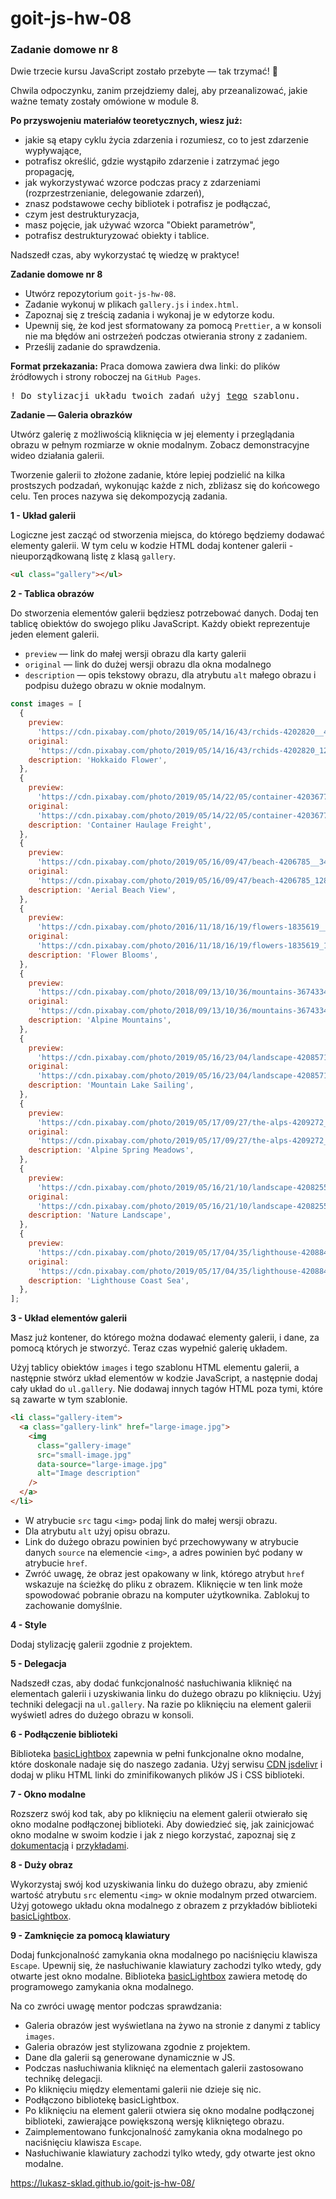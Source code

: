# goit-js-hw-08
### Zadanie domowe nr 8

Dwie trzecie kursu JavaScript zostało przebyte — tak trzymać! 💪

Chwila odpoczynku, zanim przejdziemy dalej, aby przeanalizować, jakie ważne tematy zostały omówione w module 8.



__Po przyswojeniu materiałów teoretycznych, wiesz już:__

* jakie są etapy cyklu życia zdarzenia i rozumiesz, co to jest zdarzenie wypływające,
* potrafisz określić, gdzie wystąpiło zdarzenie i zatrzymać jego propagację,
* jak wykorzystywać wzorce podczas pracy z zdarzeniami (rozprzestrzenianie, delegowanie zdarzeń),
* znasz podstawowe cechy bibliotek i potrafisz je podłączać,
* czym jest destrukturyzacja,
* masz pojęcie, jak używać wzorca "Obiekt parametrów",
* potrafisz destrukturyzować obiekty i tablice.


Nadszedł czas, aby wykorzystać tę wiedzę w praktyce!


__Zadanie domowe nr 8__

* Utwórz repozytorium `goit-js-hw-08`.
* Zadanie wykonuj w plikach `gallery.js` i `index.html`.
* Zapoznaj się z treścią zadania i wykonaj je w edytorze kodu.
* Upewnij się, że kod jest sformatowany za pomocą `Prettier`, a w konsoli nie ma błędów ani ostrzeżeń podczas otwierania strony z zadaniem.
* Prześlij zadanie do sprawdzenia.


__Format przekazania:__ Praca domowa zawiera dwa linki: do plików źródłowych i strony roboczej na `GitHub Pages`.


<pre>
! Do stylizacji układu twoich zadań użyj <a href="https://www.figma.com/file/m8k9NQV7qZrtYDCvxfD68B/%D0%94%D0%97-JavaScript?type=design&amp;node-id=3-941&amp;mode=design" rel="noopener noreferrer" target="_blank">tego</a> szablonu.
</pre>


__Zadanie — Galeria obrazków__

Utwórz galerię z możliwością kliknięcia w jej elementy i przeglądania obrazu w pełnym rozmiarze w oknie modalnym. Zobacz demonstracyjne wideo działania galerii.


Tworzenie galerii to złożone zadanie, które lepiej podzielić na kilka prostszych podzadań, wykonując każde z nich, zbliżasz się do końcowego celu. Ten proces nazywa się dekompozycją zadania.


__1 - Układ galerii__

Logiczne jest zacząć od stworzenia miejsca, do którego będziemy dodawać elementy galerii. W tym celu w kodzie HTML dodaj kontener galerii - nieuporządkowaną listę z klasą `gallery`.

```html
<ul class="gallery"></ul>
```

__2 - Tablica obrazów__

Do stworzenia elementów galerii będziesz potrzebować danych. Dodaj ten tablicę obiektów do swojego pliku JavaScript. Każdy obiekt reprezentuje jeden element galerii.

* `preview` — link do małej wersji obrazu dla karty galerii
* `original` — link do dużej wersji obrazu dla okna modalnego
* `description` — opis tekstowy obrazu, dla atrybutu `alt` małego obrazu i podpisu dużego obrazu w oknie modalnym.

```javascript
const images = [
  {
    preview:
      'https://cdn.pixabay.com/photo/2019/05/14/16/43/rchids-4202820__480.jpg',
    original:
      'https://cdn.pixabay.com/photo/2019/05/14/16/43/rchids-4202820_1280.jpg',
    description: 'Hokkaido Flower',
  },
  {
    preview:
      'https://cdn.pixabay.com/photo/2019/05/14/22/05/container-4203677__340.jpg',
    original:
      'https://cdn.pixabay.com/photo/2019/05/14/22/05/container-4203677_1280.jpg',
    description: 'Container Haulage Freight',
  },
  {
    preview:
      'https://cdn.pixabay.com/photo/2019/05/16/09/47/beach-4206785__340.jpg',
    original:
      'https://cdn.pixabay.com/photo/2019/05/16/09/47/beach-4206785_1280.jpg',
    description: 'Aerial Beach View',
  },
  {
    preview:
      'https://cdn.pixabay.com/photo/2016/11/18/16/19/flowers-1835619__340.jpg',
    original:
      'https://cdn.pixabay.com/photo/2016/11/18/16/19/flowers-1835619_1280.jpg',
    description: 'Flower Blooms',
  },
  {
    preview:
      'https://cdn.pixabay.com/photo/2018/09/13/10/36/mountains-3674334__340.jpg',
    original:
      'https://cdn.pixabay.com/photo/2018/09/13/10/36/mountains-3674334_1280.jpg',
    description: 'Alpine Mountains',
  },
  {
    preview:
      'https://cdn.pixabay.com/photo/2019/05/16/23/04/landscape-4208571__340.jpg',
    original:
      'https://cdn.pixabay.com/photo/2019/05/16/23/04/landscape-4208571_1280.jpg',
    description: 'Mountain Lake Sailing',
  },
  {
    preview:
      'https://cdn.pixabay.com/photo/2019/05/17/09/27/the-alps-4209272__340.jpg',
    original:
      'https://cdn.pixabay.com/photo/2019/05/17/09/27/the-alps-4209272_1280.jpg',
    description: 'Alpine Spring Meadows',
  },
  {
    preview:
      'https://cdn.pixabay.com/photo/2019/05/16/21/10/landscape-4208255__340.jpg',
    original:
      'https://cdn.pixabay.com/photo/2019/05/16/21/10/landscape-4208255_1280.jpg',
    description: 'Nature Landscape',
  },
  {
    preview:
      'https://cdn.pixabay.com/photo/2019/05/17/04/35/lighthouse-4208843__340.jpg',
    original:
      'https://cdn.pixabay.com/photo/2019/05/17/04/35/lighthouse-4208843_1280.jpg',
    description: 'Lighthouse Coast Sea',
  },
];
```


__3 - Układ elementów galerii__

Masz już kontener, do którego można dodawać elementy galerii, i dane, za pomocą których je stworzyć. Teraz czas wypełnić galerię układem.

Użyj tablicy obiektów `images` i tego szablonu HTML elementu galerii, a następnie stwórz układ elementów w kodzie JavaScript, a następnie dodaj cały układ do `ul.gallery`. Nie dodawaj innych tagów HTML poza tymi, które są zawarte w tym szablonie.

```html
<li class="gallery-item">
  <a class="gallery-link" href="large-image.jpg">
    <img
      class="gallery-image"
      src="small-image.jpg"
      data-source="large-image.jpg"
      alt="Image description"
    />
  </a>
</li>
```

* W atrybucie `src` tagu `<img>` podaj link do małej wersji obrazu.
* Dla atrybutu `alt` użyj opisu obrazu.
* Link do dużego obrazu powinien być przechowywany w atrybucie danych `source` na elemencie `<img>`, a adres powinien być podany w atrybucie `href`.
* Zwróć uwagę, że obraz jest opakowany w link, którego atrybut `href` wskazuje na ścieżkę do pliku z obrazem. Kliknięcie w ten link może spowodować pobranie obrazu na komputer użytkownika. Zablokuj to zachowanie domyślnie.

__4 - Style__

Dodaj stylizację galerii zgodnie z projektem.

__5 - Delegacja__

Nadszedł czas, aby dodać funkcjonalność nasłuchiwania kliknięć na elementach galerii i uzyskiwania linku do dużego obrazu po kliknięciu. Użyj techniki delegacji na `ul.gallery`. Na razie po kliknięciu na element galerii wyświetl adres do dużego obrazu w konsoli.

__6 - Podłączenie biblioteki__

Biblioteka [basicLightbox](https://github.com/electerious/basicLightbox/tree/master) zapewnia w pełni funkcjonalne okno modalne, które doskonale nadaje się do naszego zadania. Użyj serwisu [CDN jsdelivr](https://www.jsdelivr.com/package/npm/basiclightbox?path=dist) i dodaj w pliku HTML linki do zminifikowanych plików JS i CSS biblioteki.

__7 - Okno modalne__

Rozszerz swój kod tak, aby po kliknięciu na element galerii otwierało się okno modalne podłączonej biblioteki. Aby dowiedzieć się, jak zainicjować okno modalne w swoim kodzie i jak z niego korzystać, zapoznaj się z [dokumentacją](https://github.com/electerious/basicLightbox#readme) i [przykładami](https://basiclightbox.electerious.com/).



__8 - Duży obraz__

Wykorzystaj swój kod uzyskiwania linku do dużego obrazu, aby zmienić wartość atrybutu `src` elementu `<img>` w oknie modalnym przed otwarciem. Użyj gotowego układu okna modalnego z obrazem z przykładów biblioteki [basicLightbox](https://basiclightbox.electerious.com/).

__9 - Zamknięcie za pomocą klawiatury__

Dodaj funkcjonalność zamykania okna modalnego po naciśnięciu klawisza `Escape`. Upewnij się, że nasłuchiwanie klawiatury zachodzi tylko wtedy, gdy otwarte jest okno modalne. Biblioteka [basicLightbox](https://basiclightbox.electerious.com/) zawiera metodę do programowego zamykania okna modalnego.

Na co zwróci uwagę mentor podczas sprawdzania:

* Galeria obrazów jest wyświetlana na żywo na stronie z danymi z tablicy `images`.
* Galeria obrazów jest stylizowana zgodnie z projektem.
* Dane dla galerii są generowane dynamicznie w JS.
* Podczas nasłuchiwania kliknięć na elementach galerii zastosowano technikę delegacji.
* Po kliknięciu między elementami galerii nie dzieje się nic.
* Podłączono bibliotekę basicLightbox.
* Po kliknięciu na element galerii otwiera się okno modalne podłączonej biblioteki, zawierające powiększoną wersję klikniętego obrazu.
* Zaimplementowano funkcjonalność zamykania okna modalnego po naciśnięciu klawisza `Escape`.
* Nasłuchiwanie klawiatury zachodzi tylko wtedy, gdy otwarte jest okno modalne.

https://lukasz-sklad.github.io/goit-js-hw-08/